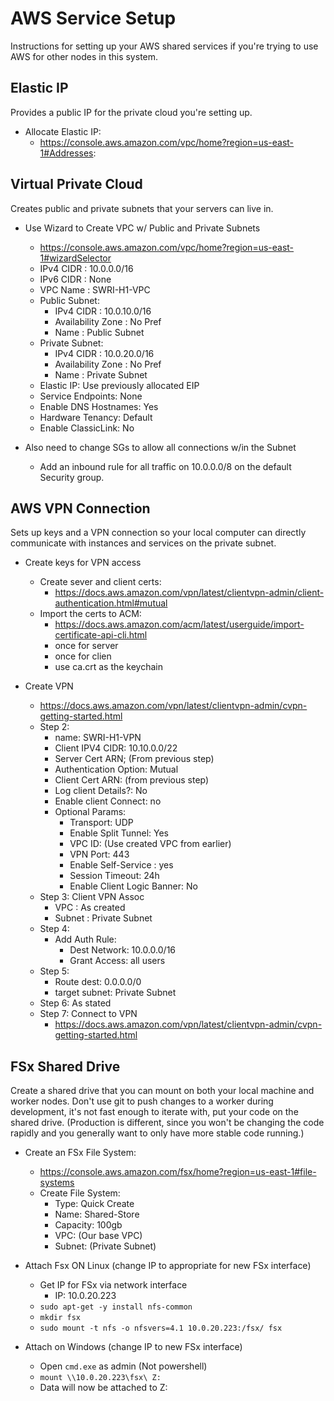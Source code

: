 # AWS Service Setup

Instructions for setting up your AWS shared services if you're trying to use
AWS for other nodes in this system.

## Elastic IP

Provides a public IP for the private cloud you're setting up.

  - Allocate Elastic IP:
    - https://console.aws.amazon.com/vpc/home?region=us-east-1#Addresses:

## Virtual Private Cloud

Creates public and private subnets that your servers can live in.

  - Use Wizard to Create VPC w/ Public and Private Subnets
    - https://console.aws.amazon.com/vpc/home?region=us-east-1#wizardSelector
    - IPv4 CIDR : 10.0.0.0/16
    - IPv6 CIDR : None
    - VPC Name : SWRI-H1-VPC
    - Public Subnet:
      - IPv4 CIDR : 10.0.10.0/16
      - Availability Zone : No Pref
      - Name : Public Subnet
    - Private Subnet:
      - IPv4 CIDR : 10.0.20.0/16
      - Availability Zone : No Pref
      - Name : Private Subnet
    - Elastic IP: Use previously allocated EIP
    - Service Endpoints: None
    - Enable DNS Hostnames: Yes
    - Hardware Tenancy: Default
    - Enable ClassicLink: No

  - Also need to change SGs to allow all connections w/in the Subnet
    - Add an inbound rule for all traffic on 10.0.0.0/8 on the default Security
      group.

## AWS VPN Connection

Sets up keys and a VPN connection so your local computer can directly
communicate with instances and services on the private subnet.

  - Create keys for VPN access
    - Create sever and client certs:
      - https://docs.aws.amazon.com/vpn/latest/clientvpn-admin/client-authentication.html#mutual
    - Import the certs to ACM:
      - https://docs.aws.amazon.com/acm/latest/userguide/import-certificate-api-cli.html
      - once for server
      - once for clien
      - use ca.crt as the keychain

  - Create VPN
    - https://docs.aws.amazon.com/vpn/latest/clientvpn-admin/cvpn-getting-started.html
    - Step 2:
      - name: SWRI-H1-VPN
      - Client IPV4 CIDR: 10.10.0.0/22
      - Server Cert ARN; (From previous step)
      - Authentication Option: Mutual
      - Client Cert ARN: (from previous step)
      - Log client Details?: No
      - Enable client Connect: no
      - Optional Params:
        - Transport: UDP
        - Enable Split Tunnel: Yes
        - VPC ID: (Use created VPC from earlier)
        - VPN Port: 443
        - Enable Self-Service : yes
        - Session Timeout: 24h
        - Enable Client Logic Banner: No
    - Step 3: Client VPN Assoc
      - VPC : As created
      - Subnet : Private Subnet
    - Step 4:
      - Add Auth Rule:
        - Dest Network: 10.0.0.0/16
        - Grant Access: all users
    - Step 5:
      - Route dest: 0.0.0.0/0
      - target subnet: Private Subnet
    - Step 6: As stated
    - Step 7: Connect to VPN
      - https://docs.aws.amazon.com/vpn/latest/clientvpn-admin/cvpn-getting-started.html

## FSx Shared Drive

Create a shared drive that you can mount on both your local machine and worker
nodes.
Don't use git to push changes to a worker during development, it's not fast
enough to iterate with, put your code on the shared drive.
(Production is different, since you won't be changing the code rapidly and
you generally want to only have more stable code running.)

  - Create an FSx File System:
    - https://console.aws.amazon.com/fsx/home?region=us-east-1#file-systems
    - Create File System:
      - Type: Quick Create
      - Name: Shared-Store
      - Capacity: 100gb
      - VPC: (Our base VPC)
      - Subnet: (Private Subnet)

  - Attach Fsx ON Linux (change IP to appropriate for new FSx interface)
    - Get IP for FSx via network interface
      - IP: 10.0.20.223
    - `sudo apt-get -y install nfs-common`
    - `mkdir fsx`
    - `sudo mount -t nfs -o nfsvers=4.1 10.0.20.223:/fsx/ fsx`

  - Attach on Windows (change IP to new FSx interface)
    - Open `cmd.exe` as admin (Not powershell)
    - `mount \\10.0.20.223\fsx\ Z:`
    - Data will now be attached to Z:
